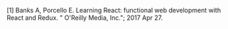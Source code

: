 [1] Banks A, Porcello E. Learning React: functional web development with React and Redux. " O'Reilly Media, Inc."; 2017 Apr 27.
